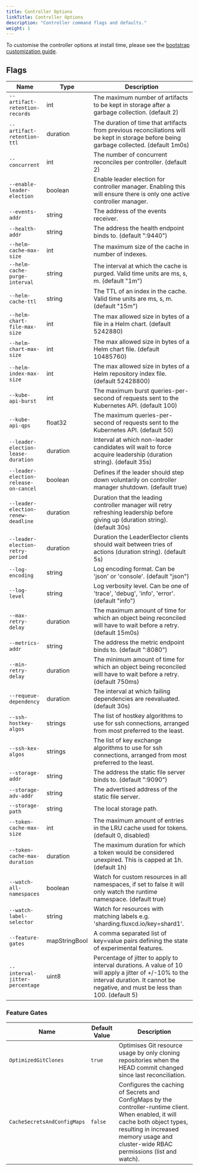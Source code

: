 ```yaml
---
title: Controller Options
linkTitle: Controller Options
description: "Controller command flags and defaults."
weight: 1
---
```


To customise the controller options at install time,
please see the [bootstrap customization guide](/flux/installation/configuration/boostrap-customization/).

## Flags

| Name                                  | Type          | Description                                                                                                                                                                              |
|---------------------------------------|---------------|------------------------------------------------------------------------------------------------------------------------------------------------------------------------------------------|
| `--artifact-retention-records`        | int           | The maximum number of artifacts to be kept in storage after a garbage collection. (default 2)                                                                                            |
| `--artifact-retention-ttl`            | duration      | The duration of time that artifacts from previous reconciliations will be kept in storage before being garbage collected. (default 1m0s)                                                 |
| `--concurrent`                        | int           | The number of concurrent reconciles per controller. (default 2)                                                                                                                          |
| `--enable-leader-election`            | boolean       | Enable leader election for controller manager. Enabling this will ensure there is only one active controller manager.                                                                    |
| `--events-addr`                       | string        | The address of the events receiver.                                                                                                                                                      |
| `--health-addr`                       | string        | The address the health endpoint binds to. (default ":9440")                                                                                                                              |
| `--helm-cache-max-size`               | int           | The maximum size of the cache in number of indexes.                                                                                                                                      |
| `--helm-cache-purge-interval`         | string        | The interval at which the cache is purged. Valid time units are ms, s, m. (default "1m")                                                                                                 |
| `--helm-cache-ttl`                    | string        | The TTL of an index in the cache. Valid time units are ms, s, m. (default "15m")                                                                                                         |
| `--helm-chart-file-max-size`          | int           | The max allowed size in bytes of a file in a Helm chart. (default 5242880)                                                                                                               |
| `--helm-chart-max-size`               | int           | The max allowed size in bytes of a Helm chart file. (default 10485760)                                                                                                                   |
| `--helm-index-max-size`               | int           | The max allowed size in bytes of a Helm repository index file. (default 52428800)                                                                                                        |
| `--kube-api-burst`                    | int           | The maximum burst queries-per-second of requests sent to the Kubernetes API. (default 100)                                                                                               |
| `--kube-api-qps`                      | float32       | The maximum queries-per-second of requests sent to the Kubernetes API. (default 50)                                                                                                      |
| `--leader-election-lease-duration`    | duration      | Interval at which non-leader candidates will wait to force acquire leadership (duration string). (default 35s)                                                                           |
| `--leader-election-release-on-cancel` | boolean       | Defines if the leader should step down voluntarily on controller manager shutdown. (default true)                                                                                        |
| `--leader-election-renew-deadline`    | duration      | Duration that the leading controller manager will retry refreshing leadership before giving up (duration string). (default 30s)                                                          |
| `--leader-election-retry-period`      | duration      | Duration the LeaderElector clients should wait between tries of actions (duration string). (default 5s)                                                                                  |
| `--log-encoding`                      | string        | Log encoding format. Can be 'json' or 'console'. (default "json")                                                                                                                        |
| `--log-level`                         | string        | Log verbosity level. Can be one of 'trace', 'debug', 'info', 'error'. (default "info")                                                                                                   |
| `--max-retry-delay`                   | duration      | The maximum amount of time for which an object being reconciled will have to wait before a retry. (default 15m0s)                                                                        |
| `--metrics-addr`                      | string        | The address the metric endpoint binds to. (default ":8080")                                                                                                                              |
| `--min-retry-delay`                   | duration      | The minimum amount of time for which an object being reconciled will have to wait before a retry. (default 750ms)                                                                        |
| `--requeue-dependency`                | duration      | The interval at which failing dependencies are reevaluated. (default 30s)                                                                                                                |
| `--ssh-hostkey-algos`                 | strings       | The list of hostkey algorithms to use for ssh connections, arranged from most preferred to the least.                                                                                    |
| `--ssh-kex-algos`                     | strings       | The list of key exchange algorithms to use for ssh connections, arranged from most preferred to the least.                                                                               |
| `--storage-addr`                      | string        | The address the static file server binds to. (default ":9090")                                                                                                                           |
| `--storage-adv-addr`                  | string        | The advertised address of the static file server.                                                                                                                                        |
| `--storage-path`                      | string        | The local storage path.                                                                                                                                                                  |
| `--token-cache-max-size`              | int           | The maximum amount of entries in the LRU cache used for tokens. (default 0, disabled)                                                                                            |
| `--token-cache-max-duration`          | duration      | The maximum duration for which a token would be considered unexpired. This is capped at 1h. (default 1h)                                                                        |
| `--watch-all-namespaces`              | boolean       | Watch for custom resources in all namespaces, if set to false it will only watch the runtime namespace. (default true)                                                                   |
| `--watch-label-selector`              | string        | Watch for resources with matching labels e.g. 'sharding.fluxcd.io/key=shard1'.                                                                                                         |
| `--feature-gates`                     | mapStringBool | A comma separated list of key=value pairs defining the state of experimental features.                                                                                                   |
| `--interval-jitter-percentage`        | uint8         | Percentage of jitter to apply to interval durations. A value of 10 will apply a jitter of +/-10% to the interval duration. It cannot be negative, and must be less than 100. (default 5) |

### Feature Gates

| Name                        | Default Value | Description                                                                                                                                                                                                               |
|-----------------------------|---------------|---------------------------------------------------------------------------------------------------------------------------------------------------------------------------------------------------------------------------|
| `OptimizedGitClones`        | `true`        | Optimises Git resource usage by only cloning repositories when the HEAD commit changed since last reconciliation.                                                                                                         |
| `CacheSecretsAndConfigMaps` | `false`       | Configures the caching of Secrets and ConfigMaps by the controller-runtime client. When enabled, it will cache both object types, resulting in increased memory usage and cluster-wide RBAC permissions (list and watch). |
